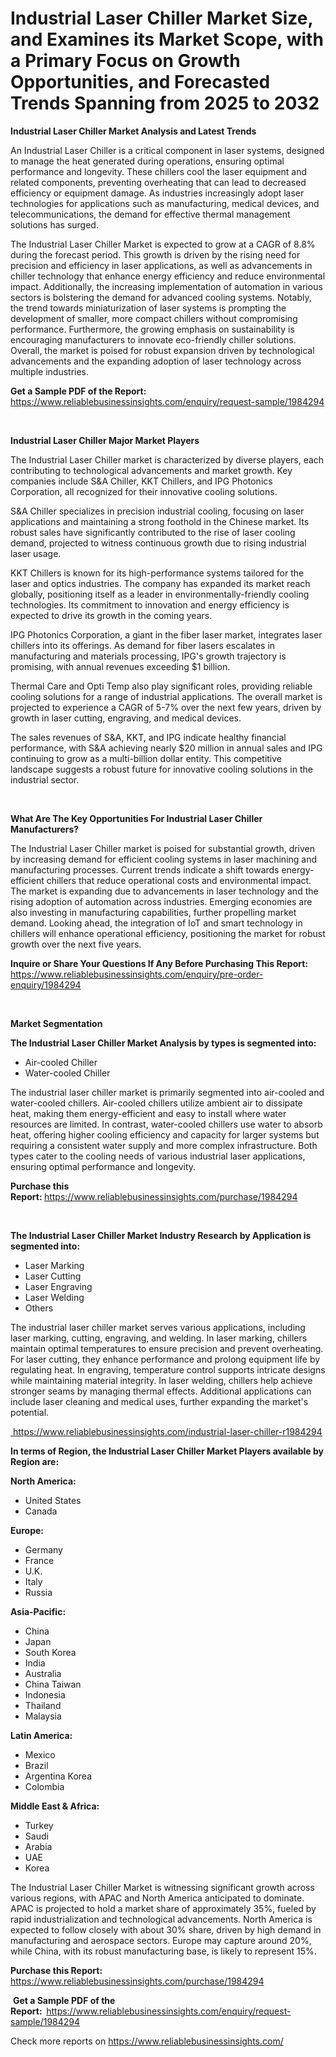 <p><h1>Industrial Laser Chiller Market Size, and Examines its Market Scope, with a Primary Focus on Growth Opportunities, and Forecasted Trends Spanning from 2025 to 2032</h1></p><p><strong>Industrial Laser Chiller Market Analysis and Latest Trends</strong></p>
<p><p>An Industrial Laser Chiller is a critical component in laser systems, designed to manage the heat generated during operations, ensuring optimal performance and longevity. These chillers cool the laser equipment and related components, preventing overheating that can lead to decreased efficiency or equipment damage. As industries increasingly adopt laser technologies for applications such as manufacturing, medical devices, and telecommunications, the demand for effective thermal management solutions has surged.</p><p>The Industrial Laser Chiller Market is expected to grow at a CAGR of 8.8% during the forecast period. This growth is driven by the rising need for precision and efficiency in laser applications, as well as advancements in chiller technology that enhance energy efficiency and reduce environmental impact. Additionally, the increasing implementation of automation in various sectors is bolstering the demand for advanced cooling systems. Notably, the trend towards miniaturization of laser systems is prompting the development of smaller, more compact chillers without compromising performance. Furthermore, the growing emphasis on sustainability is encouraging manufacturers to innovate eco-friendly chiller solutions. Overall, the market is poised for robust expansion driven by technological advancements and the expanding adoption of laser technology across multiple industries.</p></p>
<p><strong>Get a Sample PDF of the Report:&nbsp;</strong> <a href="https://www.reliablebusinessinsights.com/enquiry/request-sample/1984294?utm_campaign=2306&utm_medium=2&utm_source=Github&utm_content=ia&utm_term=10042025&utm_id=industrial-laser-chiller">https://www.reliablebusinessinsights.com/enquiry/request-sample/1984294</a></p>
<p>&nbsp;</p>
<p><strong>Industrial Laser Chiller Major Market Players</strong></p>
<p><p>The Industrial Laser Chiller market is characterized by diverse players, each contributing to technological advancements and market growth. Key companies include S&A Chiller, KKT Chillers, and IPG Photonics Corporation, all recognized for their innovative cooling solutions. </p><p>S&A Chiller specializes in precision industrial cooling, focusing on laser applications and maintaining a strong foothold in the Chinese market. Its robust sales have significantly contributed to the rise of laser cooling demand, projected to witness continuous growth due to rising industrial laser usage. </p><p>KKT Chillers is known for its high-performance systems tailored for the laser and optics industries. The company has expanded its market reach globally, positioning itself as a leader in environmentally-friendly cooling technologies. Its commitment to innovation and energy efficiency is expected to drive its growth in the coming years.</p><p>IPG Photonics Corporation, a giant in the fiber laser market, integrates laser chillers into its offerings. As demand for fiber lasers escalates in manufacturing and materials processing, IPG's growth trajectory is promising, with annual revenues exceeding $1 billion. </p><p>Thermal Care and Opti Temp also play significant roles, providing reliable cooling solutions for a range of industrial applications. The overall market is projected to experience a CAGR of 5-7% over the next few years, driven by growth in laser cutting, engraving, and medical devices.</p><p>The sales revenues of S&A, KKT, and IPG indicate healthy financial performance, with S&A achieving nearly $20 million in annual sales and IPG continuing to grow as a multi-billion dollar entity. This competitive landscape suggests a robust future for innovative cooling solutions in the industrial sector.</p></p>
<p>&nbsp;</p>
<p><strong>What Are The Key Opportunities For Industrial Laser Chiller Manufacturers?</strong></p>
<p><p>The Industrial Laser Chiller market is poised for substantial growth, driven by increasing demand for efficient cooling systems in laser machining and manufacturing processes. Current trends indicate a shift towards energy-efficient chillers that reduce operational costs and environmental impact. The market is expanding due to advancements in laser technology and the rising adoption of automation across industries. Emerging economies are also investing in manufacturing capabilities, further propelling market demand. Looking ahead, the integration of IoT and smart technology in chillers will enhance operational efficiency, positioning the market for robust growth over the next five years.</p></p>
<p><strong>Inquire or Share Your Questions If Any Before Purchasing This Report:</strong> <a href="https://www.reliablebusinessinsights.com/enquiry/pre-order-enquiry/1984294?utm_campaign=2306&utm_medium=2&utm_source=Github&utm_content=ia&utm_term=10042025&utm_id=industrial-laser-chiller">https://www.reliablebusinessinsights.com/enquiry/pre-order-enquiry/1984294</a></p>
<p>&nbsp;</p>
<p><strong>Market Segmentation</strong></p>
<p><strong>The Industrial Laser Chiller Market Analysis by types is segmented into:</strong></p>
<p><ul><li>Air-cooled Chiller</li><li>Water-cooled Chiller</li></ul></p>
<p><p>The industrial laser chiller market is primarily segmented into air-cooled and water-cooled chillers. Air-cooled chillers utilize ambient air to dissipate heat, making them energy-efficient and easy to install where water resources are limited. In contrast, water-cooled chillers use water to absorb heat, offering higher cooling efficiency and capacity for larger systems but requiring a consistent water supply and more complex infrastructure. Both types cater to the cooling needs of various industrial laser applications, ensuring optimal performance and longevity.</p></p>
<p><strong>Purchase this Report:&nbsp;</strong><a href="https://www.reliablebusinessinsights.com/purchase/1984294?utm_campaign=2306&utm_medium=2&utm_source=Github&utm_content=ia&utm_term=10042025&utm_id=industrial-laser-chiller">https://www.reliablebusinessinsights.com/purchase/1984294</a></p>
<p>&nbsp;</p>
<p><strong>The Industrial Laser Chiller Market Industry Research by Application is segmented into:</strong></p>
<p><ul><li>Laser Marking</li><li>Laser Cutting</li><li>Laser Engraving</li><li>Laser Welding</li><li>Others</li></ul></p>
<p><p>The industrial laser chiller market serves various applications, including laser marking, cutting, engraving, and welding. In laser marking, chillers maintain optimal temperatures to ensure precision and prevent overheating. For laser cutting, they enhance performance and prolong equipment life by regulating heat. In engraving, temperature control supports intricate designs while maintaining material integrity. In laser welding, chillers help achieve stronger seams by managing thermal effects. Additional applications can include laser cleaning and medical uses, further expanding the market's potential.</p></p>
<p><a href="https://www.reliablebusinessinsights.com/industrial-laser-chiller-r1984294?utm_campaign=2306&utm_medium=2&utm_source=Github&utm_content=ia&utm_term=10042025&utm_id=industrial-laser-chiller">&nbsp;https://www.reliablebusinessinsights.com/industrial-laser-chiller-r1984294</a></p>
<p><strong>In terms of Region, the Industrial Laser Chiller Market Players available by Region are:</strong></p>
<p>
    <p> <strong> North America: </strong>
        <ul>
            <li>United States</li>
            <li>Canada</li>
        </ul>
        </p> 
    <p> <strong> Europe: </strong>
        <ul>
            <li>Germany</li>
            <li>France</li>
            <li>U.K.</li>
            <li>Italy</li>
            <li>Russia</li>
        </ul>
        </p> 
    <p> <strong> Asia-Pacific: </strong>
        <ul>
            <li>China</li>
            <li>Japan</li>
            <li>South Korea</li>
            <li>India</li>
            <li>Australia</li>
            <li>China Taiwan</li>
            <li>Indonesia</li>
            <li>Thailand</li>
            <li>Malaysia</li>
        </ul>
        </p> 
    <p> <strong> Latin America: </strong>
        <ul>
            <li>Mexico</li>
            <li>Brazil</li>
            <li>Argentina Korea</li>
            <li>Colombia</li>
        </ul>
        </p> 
    <p> <strong> Middle East & Africa: </strong>
        <ul>
            <li>Turkey</li>
            <li>Saudi</li>
            <li>Arabia</li>
            <li>UAE</li>
            <li>Korea</li>
        </ul>
    </p>
    </p>
<p><p>The Industrial Laser Chiller Market is witnessing significant growth across various regions, with APAC and North America anticipated to dominate. APAC is projected to hold a market share of approximately 35%, fueled by rapid industrialization and technological advancements. North America is expected to follow closely with about 30% share, driven by high demand in manufacturing and aerospace sectors. Europe may capture around 20%, while China, with its robust manufacturing base, is likely to represent 15%.</p></p>
<p><strong>Purchase this Report: </strong><a href="https://www.reliablebusinessinsights.com/purchase/1984294?utm_campaign=2306&utm_medium=2&utm_source=Github&utm_content=ia&utm_term=10042025&utm_id=industrial-laser-chiller">https://www.reliablebusinessinsights.com/purchase/1984294</a></p>
<p>&nbsp;<strong>Get a Sample PDF of the Report:&nbsp;&nbsp;</strong><a href="https://www.reliablebusinessinsights.com/enquiry/request-sample/1984294?utm_campaign=2306&utm_medium=2&utm_source=Github&utm_content=ia&utm_term=10042025&utm_id=industrial-laser-chiller">https://www.reliablebusinessinsights.com/enquiry/request-sample/1984294</a></p>
<p><strong></strong></p>
<p>Check more reports on <a href="https://www.reliablebusinessinsights.com/?utm_campaign=2306&utm_medium=2&utm_source=Github&utm_content=ia&utm_term=10042025&utm_id=industrial-laser-chiller">https://www.reliablebusinessinsights.com/</a></p>